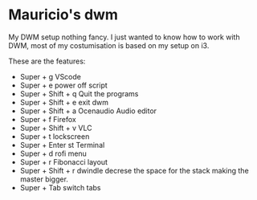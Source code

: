 # Mauricio's dwm
My DWM setup nothing fancy. I just wanted to know how to work with DWM, most of my costumisation is based on my setup on i3.

These are the features:
- Super + g VScode
- Super + e power off script
- Super + Shift + q Quit the programs
- Super + Shift + e exit dwm
- Super + Shift + a Ocenaudio Audio editor
- Super + f Firefox
- Super + Shift + v VLC
- Super + t lockscreen
- Super + Enter st Terminal
- Super + d rofi menu
- Super + r Fibonacci layout
- Super + Shift + r dwindle decrese the space for the stack making the master bigger.
- Super + Tab switch tabs
